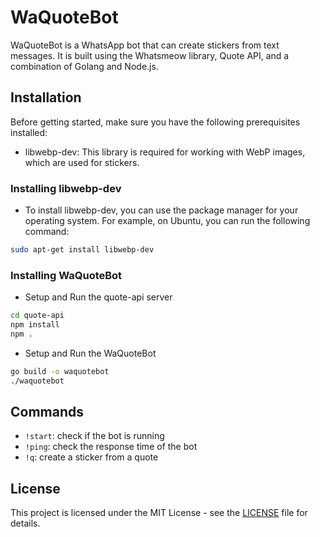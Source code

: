 # WaQuoteBot

WaQuoteBot is a WhatsApp bot that can create stickers from text messages. It is built using the Whatsmeow library, Quote API, and a combination of Golang and Node.js.

## Installation

Before getting started, make sure you have the following prerequisites installed:

- libwebp-dev: This library is required for working with WebP images, which are used for stickers.

### Installing libwebp-dev

- To install libwebp-dev, you can use the package manager for your operating system. For example, on Ubuntu, you can run the following command:

```bash
sudo apt-get install libwebp-dev
```

### Installing WaQuoteBot

- Setup and Run the quote-api server

```bash
cd quote-api
npm install
npm .
```

- Setup and Run the WaQuoteBot
    
```bash
go build -o waquotebot
./waquotebot
```

## Commands

- `!start`: check if the bot is running
- `!ping`: check the response time of the bot
- `!q`: create a sticker from a quote

## License

This project is licensed under the MIT License - see the [LICENSE](LICENSE) file for details.
